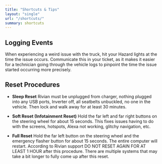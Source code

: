 ```yaml
---
title: "Shortcuts & Tips"
layout: "single"
url: "/shortcuts/"
summary: shortcuts
---
```


## Logging Events
When experiencing a weird issue with the truck, hit your Hazard lights at the time the issue occurs. Communicate this in your ticket, as it makes it easier for a technician going through the vehicle logs to pinpoint the time the issue started occurring more precisely.

## Reset Procedures
* **Sleep Reset**
Rivian must be unplugged from charger, nothing plugged into any USB ports, Inverter off, all seatbelts unbuckled, no one in the vehicle. Then lock and walk away for at least 30 minutes.

* **Soft Reset (Infotainment Reset)**
Hold the far left and far right buttons on the steering wheel for about 15 seconds. This fixes issues having to do with the screens, hotspots, Alexa not working, glitchy navigation, etc.

* **Full Reset**
Hold the far left button on the steering wheel and the emergency flasher button for about 15 seconds. The entire computer will restart.
According to Rivian support DO NOT RESET AGAIN FOR AT LEAST 1 HOUR after this procedure. There are multiple systems that may take a bit longer to fully come up after this reset.

